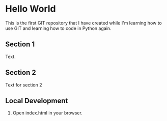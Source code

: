 # Hello World

This is the first GIT repository that I have created while I'm learning how to use GIT and learning how to code in Python again.

## Section 1

Text.

## Section 2

Text for section 2

## Local Development
1. Open index.html in your browser.